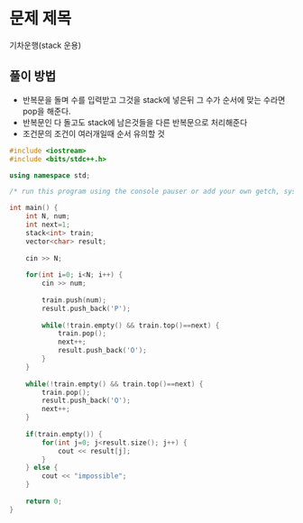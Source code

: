 # 문제 제목
기차운행(stack 운용)
## 풀이 방법
- 반복문을 돌며 수를 입력받고 그것을 stack에 넣은뒤 그 수가 순서에 맞는 수라면 pop을 해준다.
- 반복문인 다 돌고도 stack에 남은것들을 다른 반복문으로 처리해준다
- 조건문의 조건이 여러개일때 순서 유의할 것

```C++
#include <iostream>
#include <bits/stdc++.h>

using namespace std; 

/* run this program using the console pauser or add your own getch, system("pause") or input loop */

int main() {
	int N, num;
	int next=1;
	stack<int> train;
	vector<char> result;
	
	cin >> N;
	
	for(int i=0; i<N; i++) {
		cin >> num;
		
		train.push(num);
		result.push_back('P');
	
		while(!train.empty() && train.top()==next) {
			train.pop();
			next++;
			result.push_back('O');
		}
	}
	
	while(!train.empty() && train.top()==next) {
		train.pop();
		result.push_back('O');
		next++;
	}
	
	if(train.empty()) {
		for(int j=0; j<result.size(); j++) {
			cout << result[j];
		}
	} else {
		cout << "impossible";
	}
	 
	return 0;
}
```
